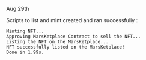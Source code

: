 Aug 29th

Scripts to list and mint created and ran successfully :

```
Minting NFT...
Approving MarsKetplace Contract to sell the NFT...
Listing the NFT on the MarsKetplace...
NFT successfully listed on the MarsKetplace!
Done in 1.99s.
```
